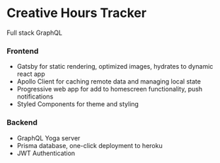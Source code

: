 # Creative Hours Tracker

Full stack GraphQL

### Frontend

- Gatsby for static rendering, optimized images, hydrates to dynamic react app
- Apollo Client for caching remote data and managing local state
- Progressive web app for add to homescreen functionality, push notifications
- Styled Components for theme and styling

### Backend

- GraphQL Yoga server
- Prisma database, one-click deployment to heroku
- JWT Authentication
